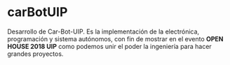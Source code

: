 # carBotUIP

Desarrollo de Car-Bot-UIP. Es la implementación de la electrónica, programación y sistema autónomos, con fin de mostrar en el evento **OPEN HOUSE 2018 UIP** como podemos unir el poder la ingeniería para hacer grandes proyectos.